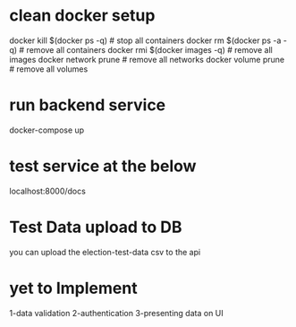 
# clean docker setup 
  docker kill $(docker ps -q) # stop all containers
  docker rm $(docker ps -a -q) # remove all containers 
  docker rmi $(docker images -q) # remove all images
  docker network prune # remove all networks
  docker volume prune # remove all volumes 

# run backend service
docker-compose up

# test service at the below
localhost:8000/docs

# Test Data upload to DB
you can upload the election-test-data csv to the api

# yet to Implement
1-data validation
2-authentication
3-presenting data on UI